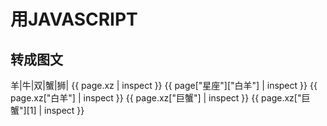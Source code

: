 # 用JAVASCRIPT

<script>
var a=[..."羊牛双蟹狮处秤蝎射摩瓶鱼"]
var a=[...Array(12).keys()]
document.getElementById("用JAVASCRIPT".toLowerCase())
.insertAdjacentHTML('afterend',a)
</script>

## 转成图文
羊|牛|双|蟹|狮|
{{ page.xz | inspect }}
{{ page["星座"]["白羊"] | inspect }}
{{ page.xz["白羊"] | inspect }}
{{ page.xz["巨蟹"] | inspect }}
{{ page.xz["巨蟹"][1] | inspect }}